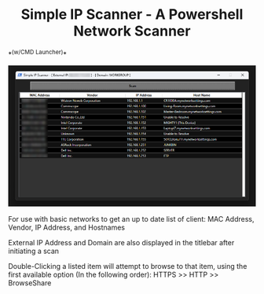 <h1 align="center">Simple IP Scanner - A Powershell Network Scanner</h1>
*<sup>(w/CMD Launcher)</sup>*

<p align="center"><img src="https://github.com/illsk1lls/IPScanner/blob/main/.readme/IPScanner.png?raw=true"></p>

For use with basic networks to get an up to date list of client: MAC Address, Vendor, IP Address, and Hostnames<br>

External IP Address and Domain are also displayed in the titlebar after initiating a scan<br>

Double-Clicking a listed item will attempt to browse to that item, using the first available option (In the following order): HTTPS \>\> HTTP \>\> BrowseShare<br>